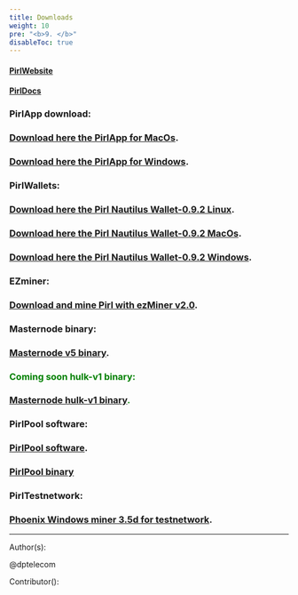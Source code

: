 ```yaml
---
title: Downloads
weight: 10
pre: "<b>9. </b>"
disableToc: true
---
```




#### [PirlWebsite](https://pirl.io/en/ "PirlWebsite")


#### [PirlDocs](https://docs.pirl.io/en/ "PirlDocs")


### PirlApp download:


### [Download here the PirlApp for MacOs](https://goo.gl/auazM8 "PirlApp for MacOs").

### [Download here the PirlApp for Windows](https://goo.gl/Scsie5 "PirlApp for Windows").


### PirlWallets:


### [Download here the Pirl Nautilus Wallet-0.9.2 Linux](https://github.com/pirl/nautilus/releases/download/0.9.2/Pirl-Nautilus-Wallet-linux64-0-9-2.deb "Download here the Pirl Nautilus Wallet-0.9.2 Linux").


### [Download here the Pirl Nautilus Wallet-0.9.2 MacOs](https://github.com/pirl/nautilus/releases/download/0.9.2/Pirl-Nautilus-Wallet-0.9.2-mac.zip "Download here the Pirl Nautilus Wallet-0.9.2 MacOs").


### [Download here the Pirl Nautilus Wallet-0.9.2 Windows](https://github.com/pirl/nautilus/releases/download/0.9.2/Pirl-Nautilus-Wallet-0.9.2-win.zip "Download here the Pirl Nautilus Wallet-0.9.2 Windows").


### EZminer:

### [Download and mine Pirl with ezMiner v2.0](https://pirl.io/blog/ezminer-v2/ "Download and mine Pirl with ezMiner v2.0").


### Masternode binary:


### [Masternode v5 binary](http://storage.gra1.cloud.ovh.net/v1/AUTH_8f059abdcba74107a430604cf1c257bb/masternode/ "Masternode v5 binary").


### <span style="color:green">Coming soon hulk-v1 binary:</span>


###  <span style="color:green">[Masternode hulk-v1 binary](http://storage.gra1.cloud.ovh.net/v1/AUTH_8f059abdcba74107a430604cf1c257bb/masternode/ "Masternode hulk-v1 binary").</span>


### PirlPool software:


### [PirlPool software](https://github.com/sammy007/open-ethereum-pool "PirlPool software").


### [PirlPool binary](https://github.com/pirl/pirl/releases "PirlPool binary")


### PirlTestnetwork:


### [Phoenix Windows miner 3.5d for testnetwork](/development/core/testnetwork/miner/PhoenixMiner_Pirl_testnetwork.zip "Phoenix Windows miner 3.5d for testnetwork").



---
Author(s):

@dptelecom

Contributor():

